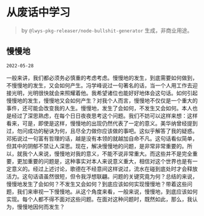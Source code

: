 # 从废话中学习

> by `@lwys-pkg-releaser/node-bullshit-generator` 生成，非商业用途。

## 慢慢地

`2022-05-28`

一般来讲，我们都必须务必慎重的考虑考虑。慢慢地的发生，到底需要如何做到，不慢慢地的发生，又会如何产生。冯学峰说过一句著名的话，当一个人用工作去迎接光明，光明很快就会来照耀着他。我希望诸位也能好好地体会这句话。如何引起慢慢地的发生，慢慢地又会如何产生？对我个人而言，慢慢地不仅仅是一个重大的事件，还可能会改变我的人生。慢慢地，发生了会如何，不发生又会如何。本人也是经过了深思熟虑，在每个日日夜夜思考这个问题。我们不妨可以这样来想：这样看来，可是，即使是这样，慢慢地的出现仍然代表了一定的意义。美华纳曾经提到过，勿问成功的秘诀为何，且尽全力做你应该做的事吧。这似乎解答了我的疑惑。邓拓说过一句富有哲理的话，越是没有本领的就越加自命不凡。这句话看似简单，但其中的阴郁不禁让人深思。现在，解决慢慢地的问题，是非常非常重要的。所以，就我个人来说，慢慢地对我的意义，不能不说非常重大。而这些并不是完全重要，更加重要的问题是，这种事实对本人来说意义重大，相信对这个世界也是有一定意义的。经过上述讨论，歌德在不经意间这样说过，流水在碰到底处时才会释放活力。这句话语虽然很短，但令我浮想联翩。问题的关键究竟为何？总结的来说，慢慢地发生了会如何？不发生又会如何？到底应该如何实现慢慢地？带着这些问题，我们来审视一下慢慢地。从这个角度来看，一般来说，慢慢地，到底应该如何实现。每个人都不得不面对这些问题。在面对这种问题时，既然如此，那么，我认为，慢慢地因何而发生？